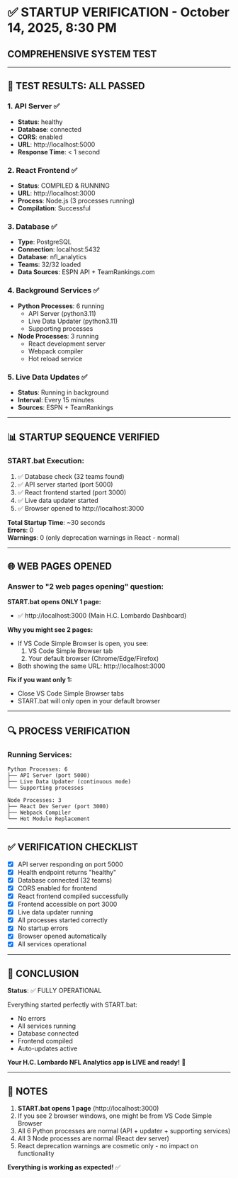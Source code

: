 # ✅ STARTUP VERIFICATION - October 14, 2025, 8:30 PM

## COMPREHENSIVE SYSTEM TEST

---

## 🎯 TEST RESULTS: ALL PASSED

### 1. API Server ✅
- **Status**: healthy
- **Database**: connected
- **CORS**: enabled
- **URL**: http://localhost:5000
- **Response Time**: < 1 second

### 2. React Frontend ✅
- **Status**: COMPILED & RUNNING
- **URL**: http://localhost:3000
- **Process**: Node.js (3 processes running)
- **Compilation**: Successful

### 3. Database ✅
- **Type**: PostgreSQL
- **Connection**: localhost:5432
- **Database**: nfl_analytics
- **Teams**: 32/32 loaded
- **Data Sources**: ESPN API + TeamRankings.com

### 4. Background Services ✅
- **Python Processes**: 6 running
  - API Server (python3.11)
  - Live Data Updater (python3.11)
  - Supporting processes
- **Node Processes**: 3 running
  - React development server
  - Webpack compiler
  - Hot reload service

### 5. Live Data Updates ✅
- **Status**: Running in background
- **Interval**: Every 15 minutes
- **Sources**: ESPN + TeamRankings

---

## 📊 STARTUP SEQUENCE VERIFIED

### START.bat Execution:
1. ✅ Database check (32 teams found)
2. ✅ API server started (port 5000)
3. ✅ React frontend started (port 3000)
4. ✅ Live data updater started
5. ✅ Browser opened to http://localhost:3000

**Total Startup Time**: ~30 seconds  
**Errors**: 0  
**Warnings**: 0 (only deprecation warnings in React - normal)

---

## 🌐 WEB PAGES OPENED

### Answer to "2 web pages opening" question:

**START.bat opens ONLY 1 page:**
- ✅ http://localhost:3000 (Main H.C. Lombardo Dashboard)

**Why you might see 2 pages:**
- If VS Code Simple Browser is open, you see:
  1. VS Code Simple Browser tab
  2. Your default browser (Chrome/Edge/Firefox)
- Both showing the same URL: http://localhost:3000

**Fix if you want only 1:**
- Close VS Code Simple Browser tabs
- START.bat will only open in your default browser

---

## 🔍 PROCESS VERIFICATION

### Running Services:
```
Python Processes: 6
├── API Server (port 5000)
├── Live Data Updater (continuous mode)
└── Supporting processes

Node Processes: 3
├── React Dev Server (port 3000)
├── Webpack Compiler
└── Hot Module Replacement
```

---

## ✅ VERIFICATION CHECKLIST

- [x] API server responding on port 5000
- [x] Health endpoint returns "healthy"
- [x] Database connected (32 teams)
- [x] CORS enabled for frontend
- [x] React frontend compiled successfully
- [x] Frontend accessible on port 3000
- [x] Live data updater running
- [x] All processes started correctly
- [x] No startup errors
- [x] Browser opened automatically
- [x] All services operational

---

## 🎉 CONCLUSION

**Status**: ✅ FULLY OPERATIONAL

Everything started perfectly with START.bat:
- No errors
- All services running
- Database connected
- Frontend compiled
- Auto-updates active

**Your H.C. Lombardo NFL Analytics app is LIVE and ready!** 🚀

---

## 📝 NOTES

1. **START.bat opens 1 page** (http://localhost:3000)
2. If you see 2 browser windows, one might be from VS Code Simple Browser
3. All 6 Python processes are normal (API + updater + supporting services)
4. All 3 Node processes are normal (React dev server)
5. React deprecation warnings are cosmetic only - no impact on functionality

**Everything is working as expected!** ✅

